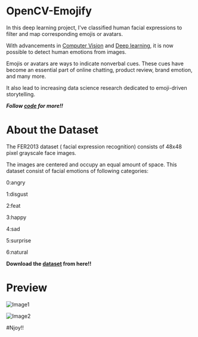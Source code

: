 # OpenCV-Emojify

In this deep learning project, I've classified human facial expressions to filter and map corresponding emojis or avatars.

With advancements in [Computer Vision]() and [Deep learning](), it is now possible to detect human emotions from images.

Emojis or avatars are ways to indicate nonverbal cues. These cues have become an essential part of online chatting, product review, brand emotion, and many more. 

It also lead to increasing data science research dedicated to emoji-driven storytelling.

***Follow [code]() for more!!***

# About the Dataset

The FER2013 dataset ( facial expression recognition) consists of 48x48 pixel grayscale face images. 

The images are centered and occupy an equal amount of space. This dataset consist of facial emotions of following categories:

0:angry

1:disgust

2:feat

3:happy

4:sad

5:surprise

6:natural

**Download the [dataset]() from here!!**

# Preview

![Image1]()

![Image2]()


#Njoy!!

